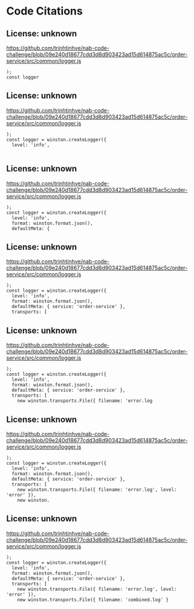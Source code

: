 # Code Citations

## License: unknown
https://github.com/trinhtinhve/nab-code-challenge/blob/09e240d18677cdd3d8d903423ad15d614875ac5c/order-service/src/common/logger.js

```
);
const logger
```


## License: unknown
https://github.com/trinhtinhve/nab-code-challenge/blob/09e240d18677cdd3d8d903423ad15d614875ac5c/order-service/src/common/logger.js

```
);
const logger = winston.createLogger({
  level: 'info',
  
```


## License: unknown
https://github.com/trinhtinhve/nab-code-challenge/blob/09e240d18677cdd3d8d903423ad15d614875ac5c/order-service/src/common/logger.js

```
);
const logger = winston.createLogger({
  level: 'info',
  format: winston.format.json(),
  defaultMeta: {
```


## License: unknown
https://github.com/trinhtinhve/nab-code-challenge/blob/09e240d18677cdd3d8d903423ad15d614875ac5c/order-service/src/common/logger.js

```
);
const logger = winston.createLogger({
  level: 'info',
  format: winston.format.json(),
  defaultMeta: { service: 'order-service' },
  transports: [
```


## License: unknown
https://github.com/trinhtinhve/nab-code-challenge/blob/09e240d18677cdd3d8d903423ad15d614875ac5c/order-service/src/common/logger.js

```
);
const logger = winston.createLogger({
  level: 'info',
  format: winston.format.json(),
  defaultMeta: { service: 'order-service' },
  transports: [
    new winston.transports.File({ filename: 'error.log
```


## License: unknown
https://github.com/trinhtinhve/nab-code-challenge/blob/09e240d18677cdd3d8d903423ad15d614875ac5c/order-service/src/common/logger.js

```
);
const logger = winston.createLogger({
  level: 'info',
  format: winston.format.json(),
  defaultMeta: { service: 'order-service' },
  transports: [
    new winston.transports.File({ filename: 'error.log', level: 'error' }),
    new winston.
```


## License: unknown
https://github.com/trinhtinhve/nab-code-challenge/blob/09e240d18677cdd3d8d903423ad15d614875ac5c/order-service/src/common/logger.js

```
);
const logger = winston.createLogger({
  level: 'info',
  format: winston.format.json(),
  defaultMeta: { service: 'order-service' },
  transports: [
    new winston.transports.File({ filename: 'error.log', level: 'error' }),
    new winston.transports.File({ filename: 'combined.log' }
```

